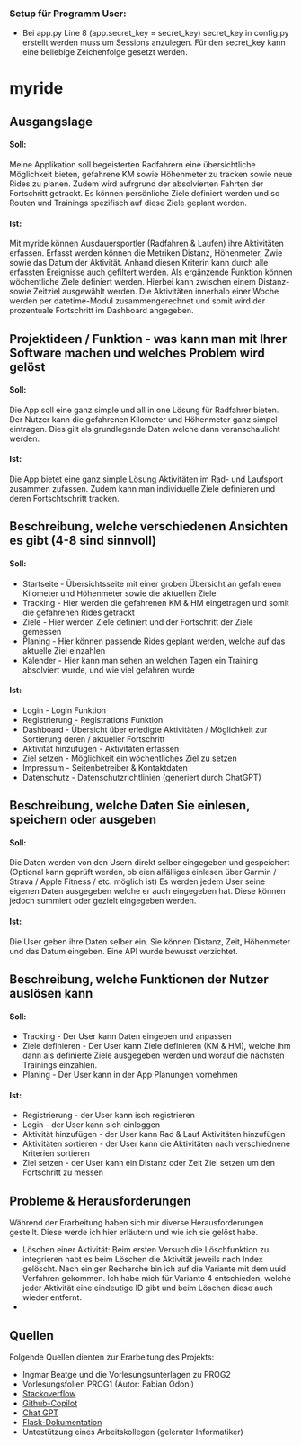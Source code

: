 ### Setup für Programm User:
<ul>
    <li>Bei app.py Line 8 (app.secret_key = secret_key) secret_key in config.py erstellt werden muss um Sessions anzulegen. Für den secret_key kann eine beliebige Zeichenfolge gesetzt werden.</li>
</ul>

# myride

## Ausgangslage 

#### Soll: 

Meine Applikation soll begeisterten Radfahrern eine übersichtliche Möglichkeit bieten, gefahrene KM sowie Höhenmeter zu tracken sowie neue Rides zu planen. Zudem wird aufrgrund der absolvierten Fahrten der Fortschritt getrackt. Es können persönliche Ziele definiert werden und so Routen und Trainings spezifisch auf diese Ziele geplant werden.

#### Ist: 

Mit myride können Ausdauersportler (Radfahren & Laufen) ihre Aktivitäten erfassen. Erfasst werden können die Metriken Distanz, Höhenmeter, Zwie sowie das Datum der Aktivität. Anhand diesen Kriterin kann durch alle erfassten Ereignisse auch gefiltert werden. Als ergänzende Funktion können wöchentliche Ziele definiert werden. Hierbei kann zwischen einem Distanz- sowie Zeitziel ausgewählt werden. Die Aktivitäten innerhalb einer Woche werden per datetime-Modul zusammengerechnet und somit wird der prozentuale Fortschritt im Dashboard angegeben. 

## Projektideen / Funktion - was kann man mit Ihrer Software machen und welches Problem wird gelöst

#### Soll: 

Die App soll eine ganz simple und all in one Lösung für Radfahrer bieten. Der Nutzer kann die gefahrenen Kilometer und Höhenmeter ganz simpel eintragen. Dies gilt als grundlegende Daten welche dann veranschaulicht werden. 

#### Ist:

Die App bietet eine ganz simple Lösung Aktivitäten im Rad- und Laufsport zusammen zufassen. Zudem kann man individuelle Ziele definieren und deren Fortschtschritt tracken. 


## Beschreibung, welche verschiedenen Ansichten es gibt (4-8 sind sinnvoll)

#### Soll: 

<ul>
    <li>Startseite - Übersichtsseite mit einer groben Übersicht an gefahrenen Kilometer und Höhenmeter sowie die aktuellen Ziele</li>
    <li>Tracking - Hier werden die gefahrenen KM & HM eingetragen und somit die gefahrenen Rides getrackt</li>
    <li>Ziele - Hier werden Ziele definiert und der Fortschritt der Ziele gemessen</li>
    <li>Planing - Hier können passende Rides geplant werden, welche auf das aktuelle Ziel einzahlen</li>
    <li>Kalender - Hier kann man sehen an welchen Tagen ein Training absolviert wurde, und wie viel gefahren wurde</li>
</ul>

#### Ist:

<ul>
    <li>Login - Login Funktion</li>
    <li>Registrierung - Registrations Funktion</li>
    <li>Dashboard - Übersicht über erledigte Aktivitäten / Möglichkeit zur Sortierung deren / aktueller Fortschritt</li>
    <li>Aktivität hinzufügen - Aktivitäten erfassen</li>
    <li>Ziel setzen - Möglichkeit ein wöchentliches Ziel zu setzen</li>
    <li>Impressum - Seitenbetreiber & Kontaktdaten</li>
    <li>Datenschutz - Datenschutzrichtlinien (generiert durch ChatGPT)</li>
</ul>

## Beschreibung, welche Daten Sie einlesen, speichern oder ausgeben

#### Soll: 

Die Daten werden von den Usern direkt selber eingegeben und gespeichert
(Optional kann geprüft werden, ob eien alfälliges einlesen über Garmin / Strava / Apple Fitness / etc. möglich ist)
Es werden jedem User seine eigenen Daten ausgegeben welche er auch eingegeben hat. Diese können jedoch summiert oder gezielt eingegeben werden.

#### Ist:

Die User geben ihre Daten selber ein. Sie können Distanz, Zeit, Höhenmeter und das Datum eingeben. Eine API wurde bewusst verzichtet.

## Beschreibung, welche Funktionen der Nutzer auslösen kann

#### Soll:

<ul>
    <li>Tracking - Der User kann Daten eingeben und anpassen</li>
    <li>Ziele definieren - Der User kann Ziele definieren (KM & HM), welche ihm dann als definierte Ziele ausgegeben werden und worauf die nächsten Trainings einzahlen.</li>
    <li>Planing - Der User kann in der App Planungen vornehmen</li>
</ul>

#### Ist:

<ul>
    <li>Registrierung - der User kann isch registrieren</li>
    <li>Login - der User kann sich einloggen</li>
    <li>Aktivität hinzufügen - der User kann Rad & Lauf Aktivitäten hinzufügen</li>
    <li>Aktivitäten sortieren - der User kann die Aktivitäten nach verschiednene Kriterien sortieren</li>
    <li>Ziel setzen - der User kann ein Distanz oder Zeit Ziel setzen um den Fortschritt zu messen</li>
</ul>



## Probleme & Herausforderungen

Während der Erarbeitung haben sich mir diverse Herausforderungen gestellt. Diese werde ich hier erläutern und wie ich sie gelöst habe.

<ul>
    <li>Löschen einer Aktivität: Beim ersten Versuch die Löschfunktion zu integrieren habt es beim Löschen die Aktivität jeweils nach Index gelöscht. Nach einiger Recherche bin ich auf die Variante mit dem uuid Verfahren gekommen. Ich habe mich für Variante 4 entschieden, welche jeder Aktivität eine eindeutige ID gibt und beim Löschen diese auch wieder entfernt.</li>
    <li> </li>


</ul>

## Quellen

Folgende Quellen dienten zur Erarbeitung des Projekts:
* Ingmar Beatge und die Vorlesungsunterlagen zu PROG2
* Vorlesungsfolien PROG1 (Autor: Fabian Odoni)
* [Stackoverflow](https://stackoverflow.com/)
* [Github-Copilot](https://github.com/features/copilot)
* [Chat GPT](https://chatgpt.com/)
* [Flask-Dokumentation](https://flask.palletsprojects.com/en/3.0.x/) 
* Untestützung eines Arbeitskollegen (gelernter Informatiker)




